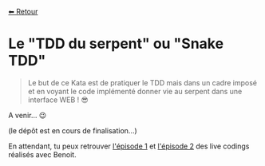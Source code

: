 [⬅ Retour](./README.md)

# Le "TDD du serpent" ou "Snake TDD"

> Le but de ce Kata est de pratiquer le TDD mais dans un cadre imposé et en voyant le code
> implémenté donner vie au serpent dans une interface WEB ! 😎

A venir... 😉

(le dépôt est en cours de finalisation...)

En attendant, tu peux retrouver [l'épisode 1](https://www.youtube.com/watch?v=p_FHa0n8whQ)
et [l'épisode 2](https://www.youtube.com/watch?v=TGb34TQSNKk) des live codings réalisés avec
Benoit.
